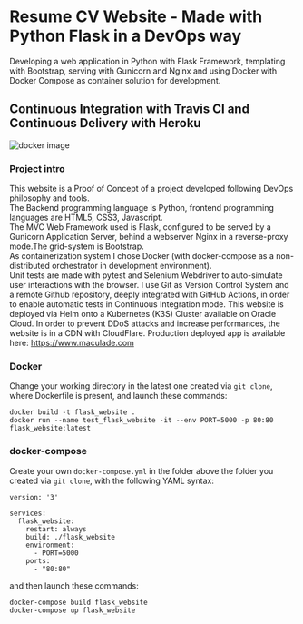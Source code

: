 # Resume CV Website - Made with Python Flask in a DevOps way

Developing a web application in Python with Flask Framework, templating with Bootstrap, serving with Gunicorn and Nginx and using Docker with Docker Compose as container solution for development.

## Continuous Integration with Travis CI and Continuous Delivery with Heroku

![docker image](https://github.com/github/docs/actions/workflows/docker-image.yml/badge.svg?event=push)


### Project intro

This website is a Proof of Concept of a project developed following DevOps philosophy and tools.  
The Backend programming language is Python, frontend programming languages are HTML5, CSS3, Javascript.  
The MVC Web Framework used is Flask, configured to be served by a Gunicorn Application Server, behind a webserver Nginx in a reverse-proxy mode.The grid-system is Bootstrap.  
As containerization system I chose Docker (with docker-compose as a non-distributed orchestrator in development environment).  
Unit tests are made with pytest and Selenium Webdriver to auto-simulate user interactions with the browser. I use Git as Version Control System and a remote Github repository, deeply integrated with GitHub Actions, in order to enable automatic tests in Continuous Integration mode.
This website is deployed via Helm onto a Kubernetes (K3S) Cluster available on Oracle Cloud.
In order to prevent DDoS attacks and increase performances, the website is in a CDN with CloudFlare.
Production deployed app is available here: https://www.maculade.com  

### Docker

Change your working directory in the latest one created via `git clone`, where Dockerfile is present, and launch these commands:

```
docker build -t flask_website .
docker run --name test_flask_website -it --env PORT=5000 -p 80:80 flask_website:latest
```

### docker-compose

Create your own `docker-compose.yml` in the folder above the folder you created via `git clone`, with the following YAML syntax:

```
version: '3'

services:
  flask_website:
    restart: always
    build: ./flask_website
    environment:
      - PORT=5000
    ports:
      - "80:80"
```

and then launch these commands:

```
docker-compose build flask_website
docker-compose up flask_website
```